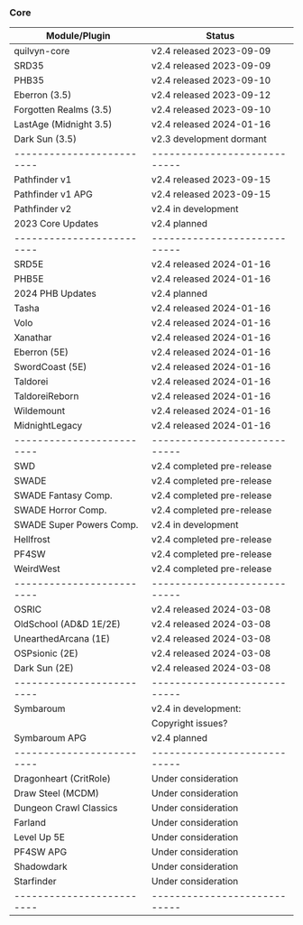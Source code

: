 ### Core
| Module/Plugin           | Status                     |
|-------------------------|----------------------------|
| quilvyn-core            | v2.4 released 2023-09-09   |
| SRD35                   | v2.4 released 2023-09-09   |
| PHB35                   | v2.4 released 2023-09-10   |
| Eberron (3.5)           | v2.4 released 2023-09-12   |
| Forgotten Realms (3.5)  | v2.4 released 2023-09-10   |
| LastAge (Midnight 3.5)  | v2.4 released 2024-01-16   |
| Dark Sun (3.5)          | v2.3 development dormant   |
|-------------------------|----------------------------|
| Pathfinder v1           | v2.4 released 2023-09-15   |
| Pathfinder v1 APG       | v2.4 released 2023-09-15   |
| Pathfinder v2           | v2.4 in development        |
| 2023 Core Updates       | v2.4 planned               |
|-------------------------|----------------------------|
| SRD5E                   | v2.4 released 2024-01-16   |
| PHB5E                   | v2.4 released 2024-01-16   |
| 2024 PHB Updates        | v2.4 planned               |
| Tasha                   | v2.4 released 2024-01-16   |
| Volo                    | v2.4 released 2024-01-16   |
| Xanathar                | v2.4 released 2024-01-16   |
| Eberron (5E)            | v2.4 released 2024-01-16   |
| SwordCoast (5E)         | v2.4 released 2024-01-16   |
| Taldorei                | v2.4 released 2024-01-16   |
| TaldoreiReborn          | v2.4 released 2024-01-16   |
| Wildemount              | v2.4 released 2024-01-16   |
| MidnightLegacy          | v2.4 released 2024-01-16   |
|-------------------------|----------------------------|
| SWD                     | v2.4 completed pre-release |
| SWADE                   | v2.4 completed pre-release |
| SWADE Fantasy Comp.     | v2.4 completed pre-release |
| SWADE Horror Comp.      | v2.4 completed pre-release |
| SWADE Super Powers Comp.| v2.4 in development        |
| Hellfrost               | v2.4 completed pre-release |
| PF4SW                   | v2.4 completed pre-release |
| WeirdWest               | v2.4 completed pre-release |
|-------------------------|----------------------------|
| OSRIC                   | v2.4 released 2024-03-08   |
| OldSchool (AD&D 1E/2E)  | v2.4 released 2024-03-08   |
| UnearthedArcana (1E)    | v2.4 released 2024-03-08   |
| OSPsionic (2E)          | v2.4 released 2024-03-08   |
| Dark Sun (2E)           | v2.4 released 2024-03-08   |
|-------------------------|----------------------------|
| Symbaroum               | v2.4 in development:       |
|                         | Copyright issues?          |
| Symbaroum APG           | v2.4 planned               |
|-------------------------|----------------------------|
| Dragonheart (CritRole)  | Under consideration        |
| Draw Steel (MCDM)       | Under consideration        |
| Dungeon Crawl Classics  | Under consideration        |
| Farland                 | Under consideration        |
| Level Up 5E             | Under consideration        |
| PF4SW APG               | Under consideration        |
| Shadowdark              | Under consideration        |
| Starfinder              | Under consideration        |
|-------------------------|----------------------------|
